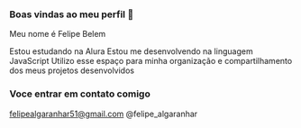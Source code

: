 ### Boas vindas ao meu perfil 👋

Meu nome é Felipe Belem

Estou estudando na Alura
Estou me desenvolvendo na linguagem JavaScript
Utilizo esse espaço para minha organização e compartilhamento dos meus projetos desenvolvidos 

### Voce entrar em contato comigo 

felipealgaranhar51@gmail.com
@felipe_algaranhar
